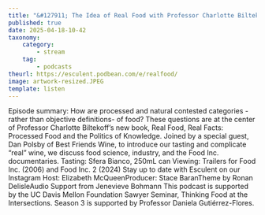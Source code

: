 ```yaml
---
title: "&#127911; The Idea of Real Food with Professor Charlotte Biltekoff"
published: true
date: 2025-04-18-10-42
taxonomy:
    category:
        - stream
    tag:
        - podcasts
theurl: https://esculent.podbean.com/e/realfood/
image: artwork-resized.JPEG
template: listen
---
```


Episode summary: How are processed and natural contested categories - rather than objective definitions- of food? These questions are at the center of Professor Charlotte Biltekoff&rsquo;s new book, Real Food, Real Facts: Processed Food and the Politics of Knowledge. Joined by a special guest, Dan Polsby of Best Friends Wine, to introduce our tasting and complicate &ldquo;real&rdquo; wine, we discuss food science, industry, and the Food Inc. documentaries. Tasting: Sfera Bianco, 250mL can Viewing: Trailers for Food Inc. (2006) and Food Inc. 2 (2024) Stay up to date with Esculent on our Instagram Host: Elizabeth McQueenProducer: Stace BaranTheme by Ronan DelisleAudio Support from Jenevieve Bohmann This podcast is supported by the UC Davis Mellon Foundation Sawyer Seminar, Thinking Food at the Intersections. Season 3 is supported by Professor Daniela Guti&eacute;rrez-Flores.
